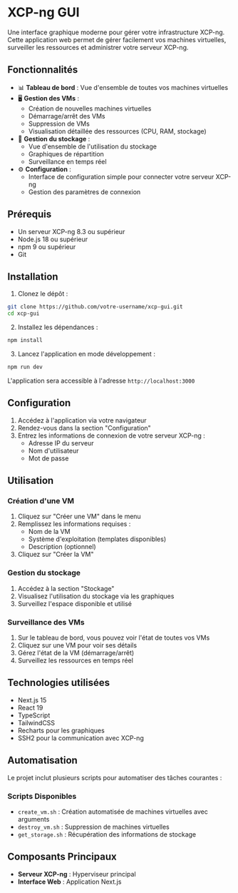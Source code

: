 # XCP-ng GUI

Une interface graphique moderne pour gérer votre infrastructure XCP-ng. Cette application web permet de gérer facilement vos machines virtuelles, surveiller les ressources et administrer votre serveur XCP-ng.

## Fonctionnalités

- 📊 **Tableau de bord** : Vue d'ensemble de toutes vos machines virtuelles
- 🖥️ **Gestion des VMs** :
  - Création de nouvelles machines virtuelles
  - Démarrage/arrêt des VMs
  - Suppression de VMs
  - Visualisation détaillée des ressources (CPU, RAM, stockage)
- 💾 **Gestion du stockage** :
  - Vue d'ensemble de l'utilisation du stockage
  - Graphiques de répartition
  - Surveillance en temps réel
- ⚙️ **Configuration** :
  - Interface de configuration simple pour connecter votre serveur XCP-ng
  - Gestion des paramètres de connexion

## Prérequis

- Un serveur XCP-ng 8.3 ou supérieur
- Node.js 18 ou supérieur
- npm 9 ou supérieur
- Git

## Installation

1. Clonez le dépôt :
```bash
git clone https://github.com/votre-username/xcp-gui.git
cd xcp-gui
```

2. Installez les dépendances :
```bash
npm install
```

3. Lancez l'application en mode développement :
```bash
npm run dev
```

L'application sera accessible à l'adresse `http://localhost:3000`

## Configuration

1. Accédez à l'application via votre navigateur
2. Rendez-vous dans la section "Configuration"
3. Entrez les informations de connexion de votre serveur XCP-ng :
   - Adresse IP du serveur
   - Nom d'utilisateur
   - Mot de passe

## Utilisation

### Création d'une VM
1. Cliquez sur "Créer une VM" dans le menu
2. Remplissez les informations requises :
   - Nom de la VM
   - Système d'exploitation (templates disponibles)
   - Description (optionnel)
3. Cliquez sur "Créer la VM"

### Gestion du stockage
1. Accédez à la section "Stockage"
2. Visualisez l'utilisation du stockage via les graphiques
3. Surveillez l'espace disponible et utilisé

### Surveillance des VMs
1. Sur le tableau de bord, vous pouvez voir l'état de toutes vos VMs
2. Cliquez sur une VM pour voir ses détails
3. Gérez l'état de la VM (démarrage/arrêt)
4. Surveillez les ressources en temps réel

## Technologies utilisées

- Next.js 15
- React 19
- TypeScript
- TailwindCSS
- Recharts pour les graphiques
- SSH2 pour la communication avec XCP-ng

## Automatisation

Le projet inclut plusieurs scripts pour automatiser des tâches courantes :

### Scripts Disponibles
- `create_vm.sh` : Création automatisée de machines virtuelles avec arguments
- `destroy_vm.sh` : Suppression de machines virtuelles
- `get_storage.sh` : Récupération des informations de stockage


## Composants Principaux
- **Serveur XCP-ng** : Hyperviseur principal
- **Interface Web** : Application Next.js
